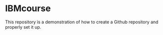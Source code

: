 # IBMcourse
This repository is a demonstration of how to create a Github repository and properly set it up.
